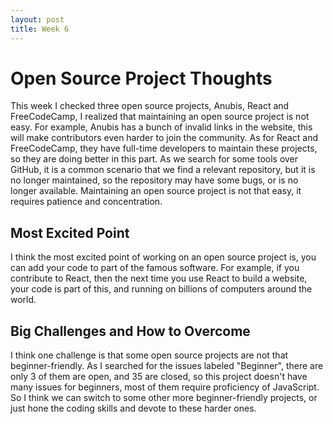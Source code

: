 ```yaml
---
layout: post
title: Week 6
---
```

# Open Source Project Thoughts
This week I checked three open source projects, Anubis, React and FreeCodeCamp, I realized that maintaining an open source project is not easy. For example, Anubis has a bunch of invalid links in the website, this will make contributors even harder to join the community. As for React and FreeCodeCamp, they have full-time developers to maintain these projects, so they are doing better in this part. As we search for some tools over GitHub, it is a common scenario that we find a relevant repository, but it is no longer maintained, so the repository may have some bugs, or is no longer available. Maintaining an open source project is not that easy, it requires patience and concentration.

<!--more-->

## Most Excited Point
I think the most excited point of working on an open source project is, you can add your code to part of the famous software. For example, if you contribute to React, then the next time you use React to build a website, your code is part of this, and running on billions of computers around the world. 

## Big Challenges and How to Overcome
I think one challenge is that some open source projects are not that beginner-friendly. As I searched for the issues labeled "Beginner", there are only 3 of them are open, and 35 are closed, so this project doesn't have many issues for beginners, most of them require proficiency of JavaScript. So I think we can switch to some other more beginner-friendly projects, or just hone the coding skills and devote to these harder ones.